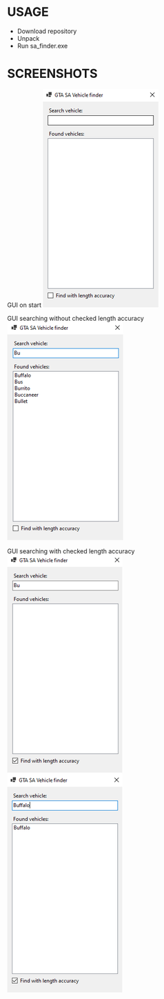 # USAGE
- Download repository
- Unpack
- Run sa_finder.exe

# SCREENSHOTS
GUI on start
![GTA SA Vehicle Finder GUI](/Screenshots/01.png)

GUI searching without checked length accuracy
![GTA SA Vehicle Finder GUI](/Screenshots/02.png)

GUI searching with checked length accuracy
![GTA SA Vehicle Finder GUI](/Screenshots/03.png)
![GTA SA Vehicle Finder GUI](/Screenshots/04.png)